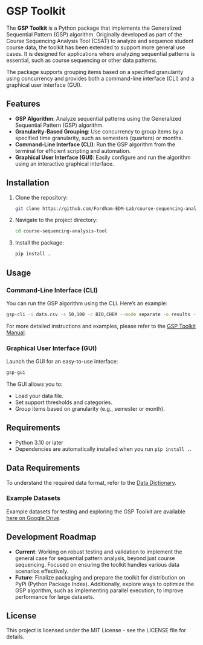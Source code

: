 # GSP Toolkit

The **GSP Toolkit** is a Python package that implements the Generalized Sequential Pattern (GSP) algorithm. Originally developed as part of the Course Sequencing Analysis Tool (CSAT) to analyze and sequence student course data, the toolkit has been extended to support more general use cases. It is designed for applications where analyzing sequential patterns is essential, such as course sequencing or other data patterns.

The package supports grouping items based on a specified granularity using concurrency and provides both a command-line interface (CLI) and a graphical user interface (GUI).

## Features

- **GSP Algorithm**: Analyze sequential patterns using the Generalized Sequential Pattern (GSP) algorithm.
- **Granularity-Based Grouping**: Use concurrency to group items by a specified time granularity, such as semesters (quarters) or months.
- **Command-Line Interface (CLI)**: Run the GSP algorithm from the terminal for efficient scripting and automation.
- **Graphical User Interface (GUI)**: Easily configure and run the algorithm using an interactive graphical interface.

## Installation

1. Clone the repository:
   ```bash
   git clone https://github.com/Fordham-EDM-Lab/course-sequencing-analysis-tool.git
   ```

2. Navigate to the project directory:
   ```bash
   cd course-sequencing-analysis-tool
   ```

3. Install the package:
   ```bash
   pip install .
   ```

## Usage

### Command-Line Interface (CLI)

You can run the GSP algorithm using the CLI. Here’s an example:

```bash
gsp-cli -i data.csv -s 50,100 -c BIO,CHEM --mode separate -o results --concurrency
```

For more detailed instructions and examples, please refer to the [GSP Toolkit Manual](https://docs.google.com/document/d/1yb6dg26jO_m0ir80vgfoN9ED0RF3bohMhJi0B3aig8w/edit?usp=sharing).

### Graphical User Interface (GUI)

Launch the GUI for an easy-to-use interface:

```bash
gsp-gui
```

The GUI allows you to:
- Load your data file.
- Set support thresholds and categories.
- Group items based on granularity (e.g., semester or month).

## Requirements

- Python 3.10 or later
- Dependencies are automatically installed when you run `pip install .`.

## Data Requirements

To understand the required data format, refer to the [Data Dictionary](https://docs.google.com/spreadsheets/d/19fIA5eiZxCav0MiElDoTDvuyinyYroxuJF9LWmQxvNc/edit?usp=sharing).

### Example Datasets

Example datasets for testing and exploring the GSP Toolkit are available [here on Google Drive](https://drive.google.com/drive/folders/1hyjKf69IY1wbkWwSl0AzG-wJTITOXlIW?usp=sharing).

## Development Roadmap

- **Current**: Working on robust testing and validation to implement the general case for sequential pattern analysis, beyond just course sequencing. Focused on ensuring the toolkit handles various data scenarios effectively.
- **Future**: Finalize packaging and prepare the toolkit for distribution on PyPi (Python Package Index). Additionally, explore ways to optimize the GSP algorithm, such as implementing parallel execution, to improve performance for large datasets.

## License

This project is licensed under the MIT License - see the LICENSE file for details.
